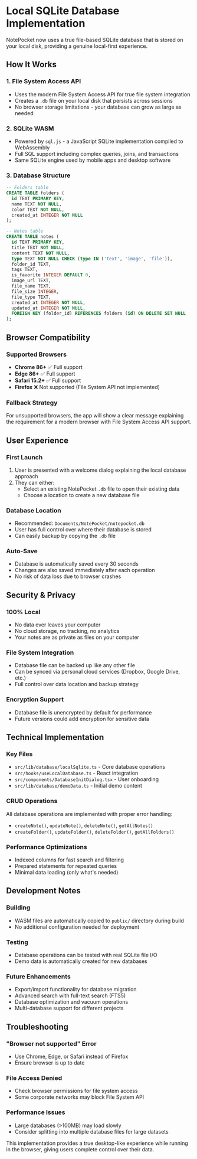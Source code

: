 # Local SQLite Database Implementation

NotePocket now uses a true file-based SQLite database that is stored on your local disk, providing a genuine local-first experience.

## How It Works

### 1. File System Access API
- Uses the modern File System Access API for true file system integration
- Creates a `.db` file on your local disk that persists across sessions
- No browser storage limitations - your database can grow as large as needed

### 2. SQLite WASM
- Powered by `sql.js` - a JavaScript SQLite implementation compiled to WebAssembly
- Full SQL support including complex queries, joins, and transactions
- Same SQLite engine used by mobile apps and desktop software

### 3. Database Structure
```sql
-- Folders table
CREATE TABLE folders (
  id TEXT PRIMARY KEY,
  name TEXT NOT NULL,
  color TEXT NOT NULL,
  created_at INTEGER NOT NULL
);

-- Notes table  
CREATE TABLE notes (
  id TEXT PRIMARY KEY,
  title TEXT NOT NULL,
  content TEXT NOT NULL,
  type TEXT NOT NULL CHECK (type IN ('text', 'image', 'file')),
  folder_id TEXT,
  tags TEXT,
  is_favorite INTEGER DEFAULT 0,
  image_url TEXT,
  file_name TEXT,
  file_size INTEGER,
  file_type TEXT,
  created_at INTEGER NOT NULL,
  updated_at INTEGER NOT NULL,
  FOREIGN KEY (folder_id) REFERENCES folders (id) ON DELETE SET NULL
);
```

## Browser Compatibility

### Supported Browsers
- **Chrome 86+** ✅ Full support
- **Edge 86+** ✅ Full support  
- **Safari 15.2+** ✅ Full support
- **Firefox** ❌ Not supported (File System API not implemented)

### Fallback Strategy
For unsupported browsers, the app will show a clear message explaining the requirement for a modern browser with File System Access API support.

## User Experience

### First Launch
1. User is presented with a welcome dialog explaining the local database approach
2. They can either:
   - Select an existing NotePocket `.db` file to open their existing data
   - Choose a location to create a new database file

### Database Location
- Recommended: `Documents/NotePocket/notepocket.db`
- User has full control over where their database is stored
- Can easily backup by copying the `.db` file

### Auto-Save
- Database is automatically saved every 30 seconds
- Changes are also saved immediately after each operation
- No risk of data loss due to browser crashes

## Security & Privacy

### 100% Local
- No data ever leaves your computer
- No cloud storage, no tracking, no analytics
- Your notes are as private as files on your computer

### File System Integration
- Database file can be backed up like any other file
- Can be synced via personal cloud services (Dropbox, Google Drive, etc.)
- Full control over data location and backup strategy

### Encryption Support
- Database file is unencrypted by default for performance
- Future versions could add encryption for sensitive data

## Technical Implementation

### Key Files
- `src/lib/database/localSqlite.ts` - Core database operations
- `src/hooks/useLocalDatabase.ts` - React integration
- `src/components/DatabaseInitDialog.tsx` - User onboarding
- `src/lib/database/demoData.ts` - Initial demo content

### CRUD Operations
All database operations are implemented with proper error handling:
- `createNote()`, `updateNote()`, `deleteNote()`, `getAllNotes()`
- `createFolder()`, `updateFolder()`, `deleteFolder()`, `getAllFolders()`

### Performance Optimizations
- Indexed columns for fast search and filtering
- Prepared statements for repeated queries
- Minimal data loading (only what's needed)

## Development Notes

### Building
- WASM files are automatically copied to `public/` directory during build
- No additional configuration needed for deployment

### Testing
- Database operations can be tested with real SQLite file I/O
- Demo data is automatically created for new databases

### Future Enhancements
- Export/import functionality for database migration
- Advanced search with full-text search (FTS5)
- Database optimization and vacuum operations
- Multi-database support for different projects

## Troubleshooting

### "Browser not supported" Error
- Use Chrome, Edge, or Safari instead of Firefox
- Ensure browser is up to date

### File Access Denied
- Check browser permissions for file system access
- Some corporate networks may block File System API

### Performance Issues
- Large databases (>100MB) may load slowly
- Consider splitting into multiple database files for large datasets

This implementation provides a true desktop-like experience while running in the browser, giving users complete control over their data.